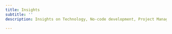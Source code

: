 ```yaml
---
title: Insights
subtitle: ''
description: Insights on Technology, No-code development, Project Management

---
```

